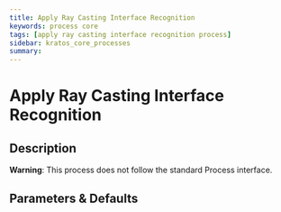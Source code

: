 ```yaml
---
title: Apply Ray Casting Interface Recognition
keywords: process core
tags: [apply ray casting interface recognition process]
sidebar: kratos_core_processes
summary: 
---
```


# Apply Ray Casting Interface Recognition

## Description

**Warning**: This process does not follow the standard Process interface.

## Parameters & Defaults